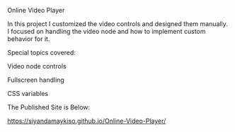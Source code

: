 Online Video Player

In this project I customized the video controls and designed them manually. I focused on handling the video node and how to implement custom behavior for it.

Special topics covered:

Video node controls

Fullscreen handling

CSS variables

The Published Site is Below:

https://siyandamaykiso.github.io/Online-Video-Player/
